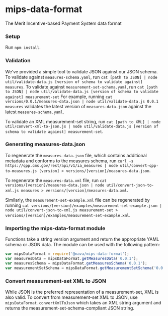 # mips-data-format
The Merit Incentive-based Payment System data format

### Setup
Run `npm install`.

### Validation
We've provided a simple tool to validate JSON against our JSON schema. To validate against
`measures-schema.yaml`, run `cat [path to JSON] | node util/validate-data.js [version of schema to validate against] measures`. To validate against `measurement-set-schema.yaml`, run `cat [path to JSON] | node util/validate-data.js [version of schema to validate against] measurement-set`
For example, running `cat versions/0.0.1/measures-data.json | node util/validate-data.js 0.0.1 measures`
validates the latest version of `measures-data.json` against the latest `measures-schema.yaml`.

To validate an XML measurement-set string, run `cat [path to XML] | node util/convert-xml-to-json.js | node util/validate-data.js [version of schema to validate against] measurement-set`.

### Generating measures-data.json
To regenerate the `measures-data.json` file, which contains additional metadata and conforms to
the measures schema, run `curl -s https://qpp.cms.gov/rest/api/v1/ia_measures | node util/convert-qpp-to-measures.js [version] > versions/[version]/measures-data.json`.

To regenerate the `measures-data.xml` file, run `cat versions/[version]/measures-data.json | node util/convert-json-to-xml.js measures > versions/[version]/measures-data.xml`.

Similarly, the `measurement-set-example.xml` file can be regenerated by running `cat versions/[version]/examples/measurement-set-example.json | node util/convert-json-to-xml.js measurement-set > versions/[version]/examples/measurement-set-example.xml`.

### Importing the mips-data-format module
Functions take a string version argument and return the appropriate YAML schema or JSON data.
The module can be used with the following pattern:
```javascript
var mipsDataFormat = require('@nava/mips-data-format');
var measuresData = mipsDataFormat.getMeasuresData('0.0.1');
var measuresSchema = mipsDataFormat.getMeasuresSchema('0.0.1');
var measurementSetSchema = mipsDataFormat.getMeasurementSetSchema('0.0.1');
```

### Convert measurement-set XML to JSON
While JSON is the preferred representation of a measurement-set, XML is also valid. To convert from measurement-set XML to JSON, use `mipsDataFormat.convertXmlToJson` which takes an XML
string argument and returns the measurement-set-schema-compliant JSON string.
